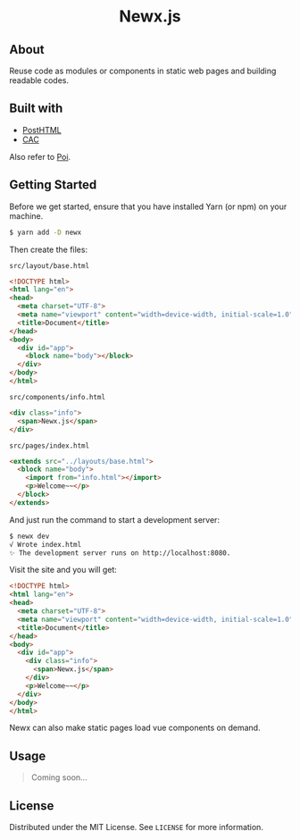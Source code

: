 <p align="center">
  <h1 align="center">Newx.js</h1>
  <p align="center">
    <!-- An awesome README template to jumpstart your projects! -->
  </p>
</p>

## About

Reuse code as modules or components in static web pages and building readable codes.

## Built with

* [PostHTML](https://www.npmjs.com/package/posthtml)
* [CAC](https://www.npmjs.com/package/cac)

Also refer to [Poi](https://github.com/egoist/poi).

## Getting Started

Before we get started, ensure that you have installed Yarn (or npm) on your machine.

```bash
$ yarn add -D newx
```

Then create the files:

`src/layout/base.html`

```html
<!DOCTYPE html>
<html lang="en">
<head>
  <meta charset="UTF-8">
  <meta name="viewport" content="width=device-width, initial-scale=1.0">
  <title>Document</title>
</head>
<body>
  <div id="app">
    <block name="body"></block>
  </div>
</body>
</html>
```

`src/components/info.html`

```html
<div class="info">
  <span>Newx.js</span>
</div>
```

`src/pages/index.html`

```html
<extends src="../layouts/base.html">
  <block name="body">
    <import from="info.html"></import>
    <p>Welcome~~</p>
  </block>
</extends>
```

And just run the command to start a development server:

```bash
$ newx dev
√ Wrote index.html
✨ The development server runs on http://localhost:8080.
```

Visit the site and you will get:

```html
<!DOCTYPE html>
<html lang="en">
<head>
  <meta charset="UTF-8">
  <meta name="viewport" content="width=device-width, initial-scale=1.0">
  <title>Document</title>
</head>
<body>
  <div id="app">
    <div class="info">
      <span>Newx.js</span>
    </div>
    <p>Welcome~~</p>
  </div>
</body>
</html>
```

Newx can also make static pages load vue components on demand.

## Usage

> Coming soon...

## License

Distributed under the MIT License. See `LICENSE` for more information.

